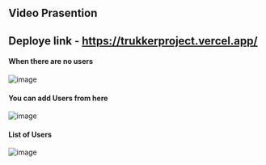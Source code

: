 ## Video Prasention
## Deploye link - https://trukkerproject.vercel.app/

#### When there are no users
![image](https://github.com/Sachin1yadav/trukkerAssingment/assets/107467689/41010558-39fa-4d7c-9495-c40c44fedff3)

#### You can add Users from here
![image](https://github.com/Sachin1yadav/trukkerAssingment/assets/107467689/96912221-bc65-4f92-8341-774d7cd9acb6)
#### List of Users
![image](https://github.com/Sachin1yadav/trukkerAssingment/assets/107467689/473f1032-d924-46d0-b9f3-b9e4cd48664a)
